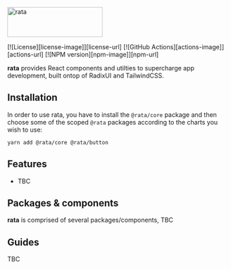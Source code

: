 <a href="https://rata.rocks"><img alt="rata" src="https://raw.githubusercontent.com/jpbow/rata/master/rata.png" width="216" height="68"/></a>

[![License][license-image]][license-url]
[![GitHub Actions][actions-image]][actions-url]
[![NPM version][npm-image]][npm-url]

**rata** provides React components and utilties to supercharge app development,
built ontop of RadixUI and TailwindCSS.

## Installation

In order to use rata, you have to install the `@rata/core` package and then choose
some of the scoped `@rata` packages according to the charts you wish to use:

```
yarn add @rata/core @rata/button
```

## Features

-   TBC

## Packages & components

**rata** is comprised of several packages/components, TBC

## Guides

TBC
